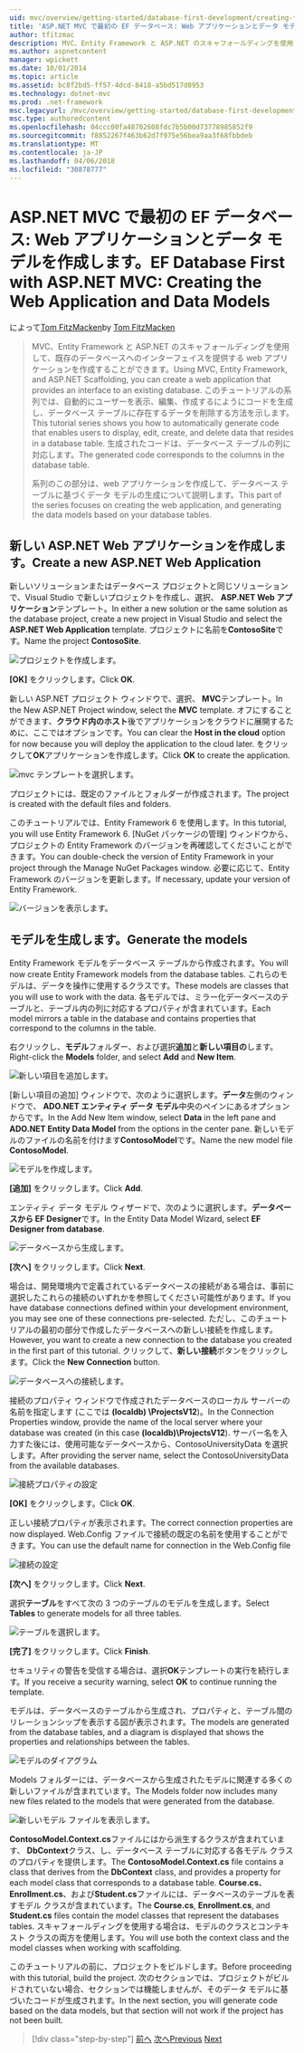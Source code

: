 ```yaml
---
uid: mvc/overview/getting-started/database-first-development/creating-the-web-application
title: 'ASP.NET MVC で最初の EF データベース: Web アプリケーションとデータ モデルの作成 |Microsoft ドキュメント'
author: tfitzmac
description: MVC、Entity Framework と ASP.NET のスキャフォールディングを使用して、既存のデータベースへのインターフェイスを提供する web アプリケーションを作成することができます。 このチュートリアルの seri しています.
ms.author: aspnetcontent
manager: wpickett
ms.date: 10/01/2014
ms.topic: article
ms.assetid: bc8f2bd5-ff57-4dcd-8418-a5bd517d8953
ms.technology: dotnet-mvc
ms.prod: .net-framework
msc.legacyurl: /mvc/overview/getting-started/database-first-development/creating-the-web-application
msc.type: authoredcontent
ms.openlocfilehash: 04ccc00fa48702608fdc7b5b00d73778985852f9
ms.sourcegitcommit: f8852267f463b62d7f975e56bea9aa3f68fbbdeb
ms.translationtype: MT
ms.contentlocale: ja-JP
ms.lasthandoff: 04/06/2018
ms.locfileid: "30878777"
---
```

<a name="ef-database-first-with-aspnet-mvc-creating-the-web-application-and-data-models"></a><span data-ttu-id="24d42-104">ASP.NET MVC で最初の EF データベース: Web アプリケーションとデータ モデルを作成します。</span><span class="sxs-lookup"><span data-stu-id="24d42-104">EF Database First with ASP.NET MVC: Creating the Web Application and Data Models</span></span>
====================
<span data-ttu-id="24d42-105">によって[Tom FitzMacken](https://github.com/tfitzmac)</span><span class="sxs-lookup"><span data-stu-id="24d42-105">by [Tom FitzMacken](https://github.com/tfitzmac)</span></span>

> <span data-ttu-id="24d42-106">MVC、Entity Framework と ASP.NET のスキャフォールディングを使用して、既存のデータベースへのインターフェイスを提供する web アプリケーションを作成することができます。</span><span class="sxs-lookup"><span data-stu-id="24d42-106">Using MVC, Entity Framework, and ASP.NET Scaffolding, you can create a web application that provides an interface to an existing database.</span></span> <span data-ttu-id="24d42-107">このチュートリアルの系列では、自動的にユーザーを表示、編集、作成するにようにコードを生成し、データベース テーブルに存在するデータを削除する方法を示します。</span><span class="sxs-lookup"><span data-stu-id="24d42-107">This tutorial series shows you how to automatically generate code that enables users to display, edit, create, and delete data that resides in a database table.</span></span> <span data-ttu-id="24d42-108">生成されたコードは、データベース テーブルの列に対応します。</span><span class="sxs-lookup"><span data-stu-id="24d42-108">The generated code corresponds to the columns in the database table.</span></span>
> 
> <span data-ttu-id="24d42-109">系列のこの部分は、web アプリケーションを作成して、データベース テーブルに基づくデータ モデルの生成について説明します。</span><span class="sxs-lookup"><span data-stu-id="24d42-109">This part of the series focuses on creating the web application, and generating the data models based on your database tables.</span></span>


## <a name="create-a-new-aspnet-web-application"></a><span data-ttu-id="24d42-110">新しい ASP.NET Web アプリケーションを作成します。</span><span class="sxs-lookup"><span data-stu-id="24d42-110">Create a new ASP.NET Web Application</span></span>

<span data-ttu-id="24d42-111">新しいソリューションまたはデータベース プロジェクトと同じソリューションで、Visual Studio で新しいプロジェクトを作成し、選択、 **ASP.NET Web アプリケーション**テンプレート。</span><span class="sxs-lookup"><span data-stu-id="24d42-111">In either a new solution or the same solution as the database project, create a new project in Visual Studio and select the **ASP.NET Web Application** template.</span></span> <span data-ttu-id="24d42-112">プロジェクトに名前を**ContosoSite**です。</span><span class="sxs-lookup"><span data-stu-id="24d42-112">Name the project **ContosoSite**.</span></span>

![プロジェクトを作成します。](creating-the-web-application/_static/image1.png)

<span data-ttu-id="24d42-114">**[OK]** をクリックします。</span><span class="sxs-lookup"><span data-stu-id="24d42-114">Click **OK**.</span></span>

<span data-ttu-id="24d42-115">新しい ASP.NET プロジェクト ウィンドウで、選択、 **MVC**テンプレート。</span><span class="sxs-lookup"><span data-stu-id="24d42-115">In the New ASP.NET Project window, select the **MVC** template.</span></span> <span data-ttu-id="24d42-116">オフにすることができます、**クラウド内のホスト**後でアプリケーションをクラウドに展開するために、ここではオプションです。</span><span class="sxs-lookup"><span data-stu-id="24d42-116">You can clear the **Host in the cloud** option for now because you will deploy the application to the cloud later.</span></span> <span data-ttu-id="24d42-117">をクリックして**OK**アプリケーションを作成します。</span><span class="sxs-lookup"><span data-stu-id="24d42-117">Click **OK** to create the application.</span></span>

![mvc テンプレートを選択します。](creating-the-web-application/_static/image2.png)

<span data-ttu-id="24d42-119">プロジェクトには、既定のファイルとフォルダーが作成されます。</span><span class="sxs-lookup"><span data-stu-id="24d42-119">The project is created with the default files and folders.</span></span>

<span data-ttu-id="24d42-120">このチュートリアルでは、Entity Framework 6 を使用します。</span><span class="sxs-lookup"><span data-stu-id="24d42-120">In this tutorial, you will use Entity Framework 6.</span></span> <span data-ttu-id="24d42-121">[NuGet パッケージの管理] ウィンドウから、プロジェクトの Entity Framework のバージョンを再確認してくださいことができます。</span><span class="sxs-lookup"><span data-stu-id="24d42-121">You can double-check the version of Entity Framework in your project through the Manage NuGet Packages window.</span></span> <span data-ttu-id="24d42-122">必要に応じて、Entity Framework のバージョンを更新します。</span><span class="sxs-lookup"><span data-stu-id="24d42-122">If necessary, update your version of Entity Framework.</span></span>

![バージョンを表示します。](creating-the-web-application/_static/image3.png)

## <a name="generate-the-models"></a><span data-ttu-id="24d42-124">モデルを生成します。</span><span class="sxs-lookup"><span data-stu-id="24d42-124">Generate the models</span></span>

<span data-ttu-id="24d42-125">Entity Framework モデルをデータベース テーブルから作成されます。</span><span class="sxs-lookup"><span data-stu-id="24d42-125">You will now create Entity Framework models from the database tables.</span></span> <span data-ttu-id="24d42-126">これらのモデルは、データを操作に使用するクラスです。</span><span class="sxs-lookup"><span data-stu-id="24d42-126">These models are classes that you will use to work with the data.</span></span> <span data-ttu-id="24d42-127">各モデルでは、ミラー化データベースのテーブルと、テーブル内の列に対応するプロパティが含まれています。</span><span class="sxs-lookup"><span data-stu-id="24d42-127">Each model mirrors a table in the database and contains properties that correspond to the columns in the table.</span></span>

<span data-ttu-id="24d42-128">右クリックし、**モデル**フォルダー、および選択**追加**と**新しい項目の**します。</span><span class="sxs-lookup"><span data-stu-id="24d42-128">Right-click the **Models** folder, and select **Add** and **New Item**.</span></span>

![新しい項目を追加します。](creating-the-web-application/_static/image4.png)

<span data-ttu-id="24d42-130">[新しい項目の追加] ウィンドウで、次のように選択します。**データ**左側のウィンドウで、 **ADO.NET エンティティ データ モデル**中央のペインにあるオプションからです。</span><span class="sxs-lookup"><span data-stu-id="24d42-130">In the Add New Item window, select **Data** in the left pane and **ADO.NET Entity Data Model** from the options in the center pane.</span></span> <span data-ttu-id="24d42-131">新しいモデルのファイルの名前を付けます**ContosoModel**です。</span><span class="sxs-lookup"><span data-stu-id="24d42-131">Name the new model file **ContosoModel**.</span></span>

![モデルを作成します。](creating-the-web-application/_static/image5.png)

<span data-ttu-id="24d42-133">**[追加]** をクリックします。</span><span class="sxs-lookup"><span data-stu-id="24d42-133">Click **Add**.</span></span>

<span data-ttu-id="24d42-134">エンティティ データ モデル ウィザードで、次のように選択します。**データベースから EF Designer**です。</span><span class="sxs-lookup"><span data-stu-id="24d42-134">In the Entity Data Model Wizard, select **EF Designer from database**.</span></span>

![データベースから生成します。](creating-the-web-application/_static/image6.png)

<span data-ttu-id="24d42-136">**[次へ]** をクリックします。</span><span class="sxs-lookup"><span data-stu-id="24d42-136">Click **Next**.</span></span>

<span data-ttu-id="24d42-137">場合は、開発環境内で定義されているデータベースの接続がある場合は、事前に選択したこれらの接続のいずれかを参照してください可能性があります。</span><span class="sxs-lookup"><span data-stu-id="24d42-137">If you have database connections defined within your development environment, you may see one of these connections pre-selected.</span></span> <span data-ttu-id="24d42-138">ただし、このチュートリアルの最初の部分で作成したデータベースへの新しい接続を作成します。</span><span class="sxs-lookup"><span data-stu-id="24d42-138">However, you want to create a new connection to the database you created in the first part of this tutorial.</span></span> <span data-ttu-id="24d42-139">クリックして、**新しい接続**ボタンをクリックします。</span><span class="sxs-lookup"><span data-stu-id="24d42-139">Click the **New Connection** button.</span></span>

![データベースへの接続します。](creating-the-web-application/_static/image7.png)

<span data-ttu-id="24d42-141">接続のプロパティ ウィンドウで作成されたデータベースのローカル サーバーの名前を指定します (ここでは **(localdb) \ProjectsV12**)。</span><span class="sxs-lookup"><span data-stu-id="24d42-141">In the Connection Properties window, provide the name of the local server where your database was created (in this case **(localdb)\ProjectsV12**).</span></span> <span data-ttu-id="24d42-142">サーバー名を入力すた後には、使用可能なデータベースから、ContosoUniversityData を選択します。</span><span class="sxs-lookup"><span data-stu-id="24d42-142">After providing the server name, select the ContosoUniversityData from the available databases.</span></span>

![接続プロパティの設定](creating-the-web-application/_static/image8.png)

<span data-ttu-id="24d42-144">**[OK]** をクリックします。</span><span class="sxs-lookup"><span data-stu-id="24d42-144">Click **OK**.</span></span>

<span data-ttu-id="24d42-145">正しい接続プロパティが表示されます。</span><span class="sxs-lookup"><span data-stu-id="24d42-145">The correct connection properties are now displayed.</span></span> <span data-ttu-id="24d42-146">Web.Config ファイルで接続の既定の名前を使用することができます。</span><span class="sxs-lookup"><span data-stu-id="24d42-146">You can use the default name for connection in the Web.Config file</span></span>

![接続の設定](creating-the-web-application/_static/image9.png)

<span data-ttu-id="24d42-148">**[次へ]** をクリックします。</span><span class="sxs-lookup"><span data-stu-id="24d42-148">Click **Next**.</span></span>

<span data-ttu-id="24d42-149">選択**テーブル**をすべて次の 3 つのテーブルのモデルを生成します。</span><span class="sxs-lookup"><span data-stu-id="24d42-149">Select **Tables** to generate models for all three tables.</span></span>

![テーブルを選択します。](creating-the-web-application/_static/image10.png)

<span data-ttu-id="24d42-151">**[完了]** をクリックします。</span><span class="sxs-lookup"><span data-stu-id="24d42-151">Click **Finish**.</span></span>

<span data-ttu-id="24d42-152">セキュリティの警告を受信する場合は、選択**OK**テンプレートの実行を続行します。</span><span class="sxs-lookup"><span data-stu-id="24d42-152">If you receive a security warning, select **OK** to continue running the template.</span></span>

<span data-ttu-id="24d42-153">モデルは、データベースのテーブルから生成され、プロパティと、テーブル間のリレーションシップを表示する図が表示されます。</span><span class="sxs-lookup"><span data-stu-id="24d42-153">The models are generated from the database tables, and a diagram is displayed that shows the properties and relationships between the tables.</span></span>

![モデルのダイアグラム](creating-the-web-application/_static/image11.png)

<span data-ttu-id="24d42-155">Models フォルダーには、データベースから生成されたモデルに関連する多くの新しいファイルが含まれています。</span><span class="sxs-lookup"><span data-stu-id="24d42-155">The Models folder now includes many new files related to the models that were generated from the database.</span></span>

![新しいモデル ファイルを表示します。](creating-the-web-application/_static/image12.png)

<span data-ttu-id="24d42-157">**ContosoModel.Context.cs**ファイルにはから派生するクラスが含まれています、 **DbContext**クラス、し、データベース テーブルに対応する各モデル クラスのプロパティを提供します。</span><span class="sxs-lookup"><span data-stu-id="24d42-157">The **ContosoModel.Context.cs** file contains a class that derives from the **DbContext** class, and provides a property for each model class that corresponds to a database table.</span></span> <span data-ttu-id="24d42-158">**Course.cs**、 **Enrollment.cs**、および**Student.cs**ファイルには、データベースのテーブルを表すモデル クラスが含まれています。</span><span class="sxs-lookup"><span data-stu-id="24d42-158">The **Course.cs**, **Enrollment.cs**, and **Student.cs** files contain the model classes that represent the databases tables.</span></span> <span data-ttu-id="24d42-159">スキャフォールディングを使用する場合は、モデルのクラスとコンテキスト クラスの両方を使用します。</span><span class="sxs-lookup"><span data-stu-id="24d42-159">You will use both the context class and the model classes when working with scaffolding.</span></span>

<span data-ttu-id="24d42-160">このチュートリアルの前に、プロジェクトをビルドします。</span><span class="sxs-lookup"><span data-stu-id="24d42-160">Before proceeding with this tutorial, build the project.</span></span> <span data-ttu-id="24d42-161">次のセクションでは、プロジェクトがビルドされていない場合、セクションでは機能しませんが、そのデータ モデルに基づいたコードが生成されます。</span><span class="sxs-lookup"><span data-stu-id="24d42-161">In the next section, you will generate code based on the data models, but that section will not work if the project has not been built.</span></span>

> [!div class="step-by-step"]
> <span data-ttu-id="24d42-162">[前へ](setting-up-database.md)
> [次へ](generating-views.md)</span><span class="sxs-lookup"><span data-stu-id="24d42-162">[Previous](setting-up-database.md)
[Next](generating-views.md)</span></span>
